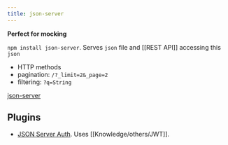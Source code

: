 ```yaml
---
title: json-server
---
```


**Perfect for mocking**

`npm install json-server`. Serves `json` file and [[REST API]] accessing this `json`

- HTTP methods
- pagination: `/?_limit=2&_page=2`
- filtering: `?q=String`

[json-server](https://github.com/typicode/json-server)

## Plugins

- [JSON Server Auth](https://github.com/jeremyben/json-server-auth). Uses [[Knowledge/others/JWT]].
